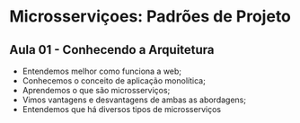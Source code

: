 # Microsserviçoes: Padrões de Projeto

## Aula 01 - Conhecendo a Arquitetura
- Entendemos melhor como funciona a web;
- Conhecemos o conceito de aplicação monolítica;
- Aprendemos o que são microsserviços;
- Vimos vantagens e desvantagens de ambas as abordagens;
- Entendemos que há diversos tipos de microsserviços